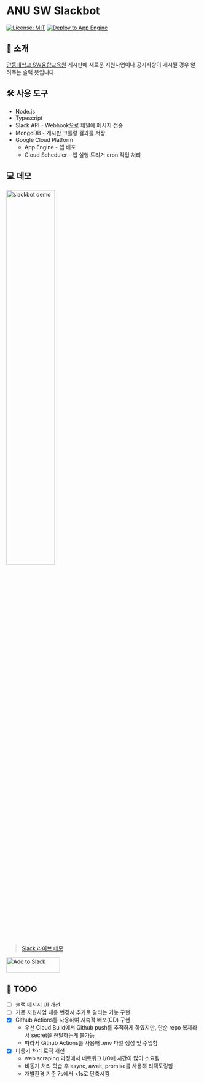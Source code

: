 # ANU SW Slackbot
[![License: MIT](https://img.shields.io/badge/License-MIT-yellow.svg)](https://opensource.org/licenses/MIT)
[![Deploy to App Engine](https://github.com/plming/anu-sw-slackbot/actions/workflows/main.yml/badge.svg)](https://github.com/plming/anu-sw-slackbot/actions/workflows/main.yml)

## 📢 소개
[안동대학교 SW융합교육원](https://sw.anu.ac.kr) 게시판에 새로운 지원사업이나 공지사항이 게시될 경우 알려주는 슬랙 봇입니다.

## 🛠 사용 도구
* Node.js
* Typescript
* Slack API - Webhook으로 채널에 메시지 전송
* MongoDB - 게시판 크롤링 결과를 저장
* Google Cloud Platform
  * App Engine - 앱 배포
  * Cloud Scheduler - 앱 실행 트리거 cron 작업 처리

## 💻 데모
<img width="50%" alt="slackbot demo" src="https://user-images.githubusercontent.com/8957536/174318945-e9ed98c4-4cbf-4737-8153-e8fa4dff93d4.png">

> [Slack 라이브 데모](https://join.slack.com/t/anu-sw-slackbot/shared_invite/zt-1a97t7g3n-o8cWFgwSHBDhqqHBFekYyQ)

<a href="https://slack.com/oauth/v2/authorize?client_id=3621986322981.3610320568215&scope=incoming-webhook&user_scope="><img alt="Add to Slack" height="40" width="139" src="https://platform.slack-edge.com/img/add_to_slack.png" srcSet="https://platform.slack-edge.com/img/add_to_slack.png 1x, https://platform.slack-edge.com/img/add_to_slack@2x.png 2x" /></a>

## 📝 TODO
- [ ] 슬랙 메시지 UI 개선
- [ ] 기존 지원사업 내용 변경시 추가로 알리는 기능 구현
- [x] Github Actions를 사용하여 지속적 배포(CD) 구현
  - 우선 Cloud Build에서 Github push를 추적하게 하였지만, 단순 repo 복제라서 secret을 전달하는게 불가능
  - 따라서 Github Actions를 사용해 .env 파일 생성 및 주입함
- [x] 비동기 처리 로직 개선
  - web scraping 과정에서 네트워크 I/O에 시간이 많이 소요됨
  - 비동기 처리 학습 후 async, await, promise를 사용해 리팩토링함
  - 개발환경 기준 7s에서 <1s로 단축시킴
